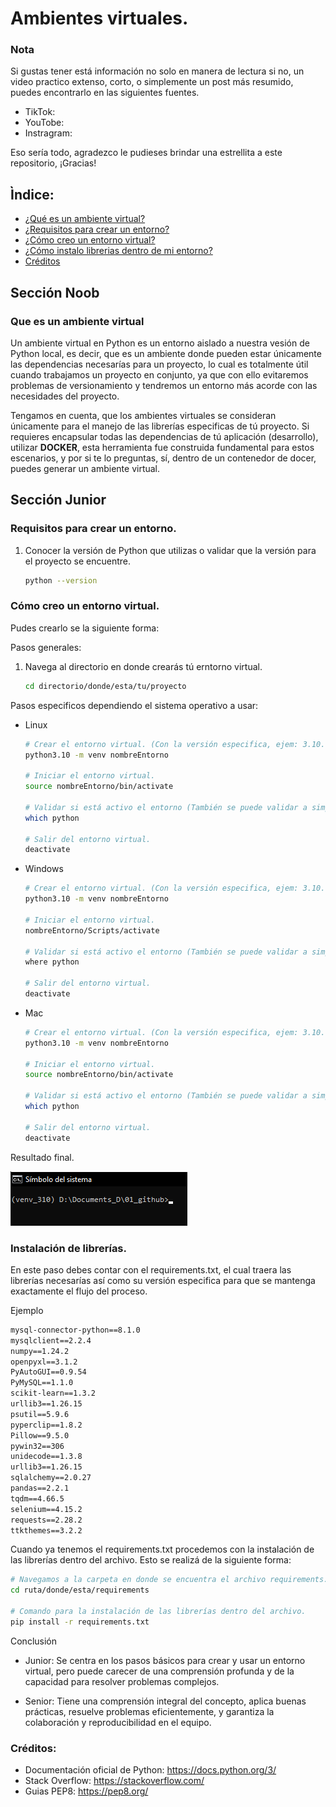 # Ambientes virtuales.

### Nota
Si gustas tener está información no solo en manera de lectura si no, un video practico extenso, corto, o simplemente un post más resumido, puedes encontrarlo en las siguientes fuentes.

- TikTok: 
- YouTobe:
- Instragram: 

Eso sería todo, agradezco le pudieses brindar una estrellita a este repositorio, ¡Gracias! 

## Ìndice:
- [¿Qué es un ambiente virtual?](#que-es-un-ambiente-virtual)
- [¿Requisitos para crear un entorno?](#requisitos-para-crear-un-entorno)
- [¿Cómo creo un entorno virtual?](#cómo-creo-un-entorno-virtual)
- [¿Cómo instalo librerias dentro de mi entorno?](#instalación-de-librerías)
- [Créditos](#créditos)

## Sección Noob

### Que es un ambiente virtual

Un ambiente virtual en Python es un entorno aislado a nuestra vesión de Python local, es decir, que es un ambiente donde pueden estar únicamente las dependencias necesarías para un proyecto, lo cual es totalmente útil cuando trabajamos un proyecto en conjunto, ya que con ello evitaremos problemas de versionamiento y tendremos un entorno más acorde con las necesidades del proyecto.

Tengamos en cuenta, que los ambientes virtuales se consideran únicamente para el manejo de las librerías especificas de tú proyecto. Si requieres encapsular todas las dependencias de tú aplicación (desarrollo), utilizar **DOCKER**, esta herramienta fue construida fundamental para estos escenarios, y por si te lo preguntas, sí, dentro de un contenedor de docer, puedes generar un ambiente virtual.

## Sección Junior

### Requisitos para crear un entorno.
1. Conocer la versión de Python que utilizas o validar que la versión para el proyecto se encuentre.
    ```bash
    python --version
    ```

### Cómo creo un entorno virtual.
Pudes crearlo se la siguiente forma:

Pasos generales:
1. Navega al directorio en donde crearás tú erntorno virtual.
    ```bash
    cd directorio/donde/esta/tu/proyecto
    ``` 

Pasos especificos dependiendo el sistema operativo a usar:
- Linux
    ```bash
    # Crear el entorno virtual. (Con la versión especifica, ejem: 3.10.10).
    python3.10 -m venv nombreEntorno

    # Iniciar el entorno virtual.
    source nombreEntorno/bin/activate

    # Validar si está activo el entorno (También se puede validar a simple vista viendo el nombre del entorno entre parentensis).
    which python

    # Salir del entorno virtual.
    deactivate
    ```

- Windows
    ```bash
    # Crear el entorno virtual. (Con la versión especifica, ejem: 3.10.10).
    python3.10 -m venv nombreEntorno

    # Iniciar el entorno virtual.
    nombreEntorno/Scripts/activate

    # Validar si está activo el entorno (También se puede validar a simple vista viendo el nombre del entorno entre parentensis).
    where python

    # Salir del entorno virtual.
    deactivate
    ```
- Mac
    ```bash
    # Crear el entorno virtual. (Con la versión especifica, ejem: 3.10.10).
    python3.10 -m venv nombreEntorno

    # Iniciar el entorno virtual.
    source nombreEntorno/bin/activate

    # Validar si está activo el entorno (También se puede validar a simple vista viendo el nombre del entorno entre parentensis).
    which python

    # Salir del entorno virtual.
    deactivate
    ```

Resultado final.

![alt text](./data/img_entorno_creado.png)

### Instalación de librerías.
En este paso debes contar con el requirements.txt, el cual traera las librerías necesarías así como su versión especifica para que se mantenga exactamente el flujo del proceso.

Ejemplo
```txt
mysql-connector-python==8.1.0
mysqlclient==2.2.4
numpy==1.24.2
openpyxl==3.1.2
PyAutoGUI==0.9.54
PyMySQL==1.1.0
scikit-learn==1.3.2
urllib3==1.26.15
psutil==5.9.6
pyperclip==1.8.2
Pillow==9.5.0
pywin32==306
unidecode==1.3.8
urllib3==1.26.15
sqlalchemy==2.0.27
pandas==2.2.1
tqdm==4.66.5
selenium==4.15.2
requests==2.28.2
ttkthemes==3.2.2
```
Cuando ya tenemos el requirements.txt procedemos con la instalación de las librerías dentro del archivo. Esto se realizá de la siguiente forma:

```bash
# Navegamos a la carpeta en donde se encuentra el archivo requirements.txt 
cd ruta/donde/esta/requirements

# Comando para la instalación de las librerías dentro del archivo.
pip install -r requirements.txt
```

Conclusión

- Junior: Se centra en los pasos básicos para crear y usar un entorno virtual, pero puede carecer de una comprensión profunda y de la capacidad para resolver problemas complejos.

- Senior: Tiene una comprensión integral del concepto, aplica buenas prácticas, resuelve problemas eficientemente, y garantiza la colaboración y reproducibilidad en el equipo.

### Créditos:
- Documentación oficial de Python: https://docs.python.org/3/
- Stack Overflow: https://stackoverflow.com/
- Guias PEP8: https://pep8.org/
